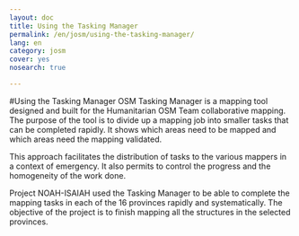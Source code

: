 ```yaml
---
layout: doc
title: Using the Tasking Manager
permalink: /en/josm/using-the-tasking-manager/
lang: en
category: josm
cover: yes
nosearch: true

---
```


#Using the Tasking Manager
OSM Tasking Manager is a mapping tool designed and built for the Humanitarian OSM Team collaborative mapping. The purpose of the tool is to divide up a mapping job into smaller tasks that can be completed rapidly. It shows which areas need to be mapped and which areas need the mapping validated.

This approach facilitates the distribution of tasks to the various mappers in a context of emergency. It also permits to control the progress and the homogeneity of the work done.

Project NOAH-ISAIAH used the Tasking Manager to be able to complete the mapping tasks in each of the 16 provinces rapidly and systematically. The objective of the project is to finish mapping all the structures in the selected provinces. 

